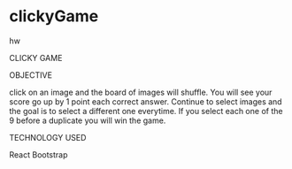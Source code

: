 # clickyGame
hw



CLICKY GAME

OBJECTIVE 

click on an image and the board of images will shuffle. You will see your score go up by 1 point each correct answer. Continue to select images and the goal is to select a different one everytime. If you select each one of the 9 before a duplicate you will win the game.


TECHNOLOGY USED

React
Bootstrap 

